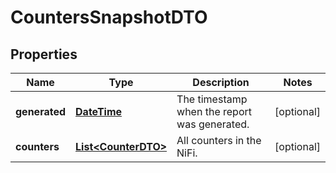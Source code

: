 
# CountersSnapshotDTO

## Properties
Name | Type | Description | Notes
------------ | ------------- | ------------- | -------------
**generated** | [**DateTime**](DateTime.md) | The timestamp when the report was generated. |  [optional]
**counters** | [**List&lt;CounterDTO&gt;**](CounterDTO.md) | All counters in the NiFi. |  [optional]



